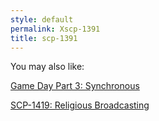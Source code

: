 ```yaml
---
style: default
permalink: Xscp-1391
title: scp-1391
---
```

You may also like:

[Game Day Part 3: Synchronous](http://scp-wiki.net/game-day-part-3-synchronous)

[SCP-1419: Religious Broadcasting](http://scp-wiki.net/scp-1419)
